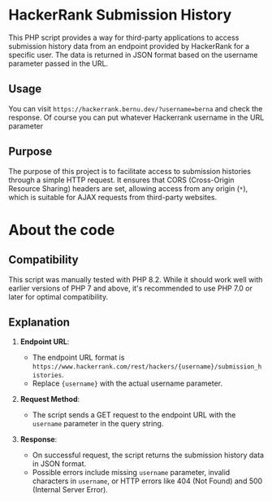 # HackerRank Submission History

This PHP script provides a way for third-party applications to access submission history data from an endpoint provided by HackerRank for a specific user. The data is returned in JSON format based on the username parameter passed in the URL.

## Usage

You can visit `https://hackerrank.bernu.dev/?username=berna` and check the response. Of course you can put whatever Hackerrank username in the URL parameter

## Purpose

The purpose of this project is to facilitate access to submission histories through a simple HTTP request. It ensures that CORS (Cross-Origin Resource Sharing) headers are set, allowing access from any origin (`*`), which is suitable for AJAX requests from third-party websites.

# About the code

## Compatibility

This script was manually tested with PHP 8.2. While it should work well with earlier versions of PHP 7 and above, it's recommended to use PHP 7.0 or later for optimal compatibility.

## Explanation

1. **Endpoint URL**: 
   - The endpoint URL format is `https://www.hackerrank.com/rest/hackers/{username}/submission_histories`.
   - Replace `{username}` with the actual username parameter.

2. **Request Method**: 
   - The script sends a GET request to the endpoint URL with the `username` parameter in the query string.

3. **Response**:
   - On successful request, the script returns the submission history data in JSON format.
   - Possible errors include missing `username` parameter, invalid characters in `username`, or HTTP errors like 404 (Not Found) and 500 (Internal Server Error).

